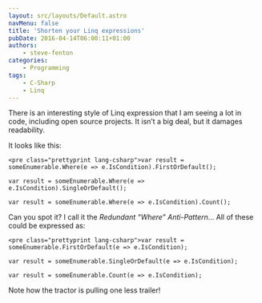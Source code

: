 ```yaml
---
layout: src/layouts/Default.astro
navMenu: false
title: 'Shorten your Linq expressions'
pubDate: 2016-04-14T06:00:11+01:00
authors:
    - steve-fenton
categories:
    - Programming
tags:
    - C-Sharp
    - Linq
---
```


There is an interesting style of Linq expression that I am seeing a lot in code, including open source projects. It isn’t a big deal, but it damages readability.

It looks like this:

```
<pre class="prettyprint lang-csharp">var result = someEnumerable.Where(e => e.IsCondition).FirstOrDefault();

var result = someEnumerable.Where(e => e.IsCondition).SingleOrDefault();

var result = someEnumerable.Where(e => e.IsCondition).Count();
```
Can you spot it? I call it the *Redundant “Where” Anti-Pattern*… All of these could be expressed as:

```
<pre class="prettyprint lang-csharp">var result = someEnumerable.FirstOrDefault(e => e.IsCondition);

var result = someEnumerable.SingleOrDefault(e => e.IsCondition);

var result = someEnumerable.Count(e => e.IsCondition);
```
Note how the tractor is pulling one less trailer!